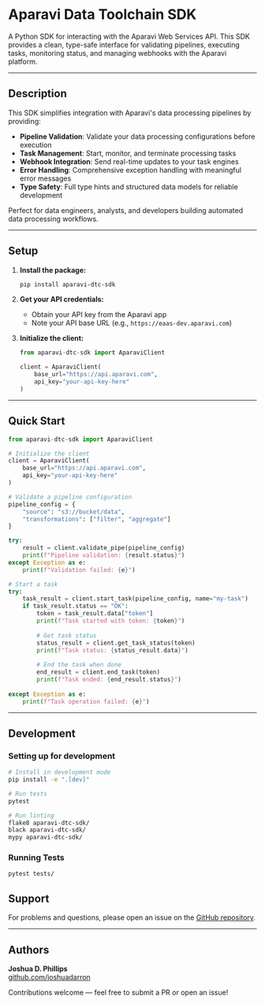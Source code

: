 # Aparavi Data Toolchain SDK

A Python SDK for interacting with the Aparavi Web Services API. This SDK provides a clean, type-safe interface for validating pipelines, executing tasks, monitoring status, and managing webhooks with the Aparavi platform.

---

## Description

This SDK simplifies integration with Aparavi's data processing pipelines by providing:

- **Pipeline Validation**: Validate your data processing configurations before execution
- **Task Management**: Start, monitor, and terminate processing tasks
- **Webhook Integration**: Send real-time updates to your task engines
- **Error Handling**: Comprehensive exception handling with meaningful error messages
- **Type Safety**: Full type hints and structured data models for reliable development

Perfect for data engineers, analysts, and developers building automated data processing workflows.

---

## Setup

1. **Install the package:**
   ```bash
   pip install aparavi-dtc-sdk
   ```

2. **Get your API credentials:**
   - Obtain your API key from the Aparavi app
   - Note your API base URL (e.g., `https://eaas-dev.aparavi.com`)

3. **Initialize the client:**
   ```python
   from aparavi-dtc-sdk import AparaviClient

   client = AparaviClient(
       base_url="https://api.aparavi.com",
       api_key="your-api-key-here"
   )
   ```

---

## Quick Start

```python
from aparavi-dtc-sdk import AparaviClient

# Initialize the client
client = AparaviClient(
    base_url="https://api.aparavi.com",
    api_key="your-api-key-here"
)

# Validate a pipeline configuration
pipeline_config = {
    "source": "s3://bucket/data",
    "transformations": ["filter", "aggregate"]
}

try:
    result = client.validate_pipe(pipeline_config)
    print(f"Pipeline validation: {result.status}")
except Exception as e:
    print(f"Validation failed: {e}")

# Start a task
try:
    task_result = client.start_task(pipeline_config, name="my-task")
    if task_result.status == "OK":
        token = task_result.data["token"]
        print(f"Task started with token: {token}")
        
        # Get task status
        status_result = client.get_task_status(token)
        print(f"Task status: {status_result.data}")
        
        # End the task when done
        end_result = client.end_task(token)
        print(f"Task ended: {end_result.status}")
        
except Exception as e:
    print(f"Task operation failed: {e}")
```

---

## Development

### Setting up for development

```bash
# Install in development mode
pip install -e ".[dev]"

# Run tests
pytest

# Run linting
flake8 aparavi-dtc-sdk/
black aparavi-dtc-sdk/
mypy aparavi-dtc-sdk/
```

### Running Tests

```bash
pytest tests/
```

## Support

For problems and questions, please open an issue on the [GitHub repository](https://github.com/AparaviSoftware/aparavi-dtc-sdk/issues).

---

## Authors

**Joshua D. Phillips**  
[github.com/joshuadarron](https://github.com/joshuadarron)

Contributions welcome — feel free to submit a PR or open an issue!

